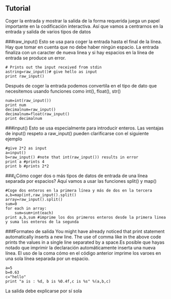 Tutorial
--------
Coger la entrada y mostrar la salida de la forma requerida juega un papel importante en la codificación interactiva. Así que vamos a centrarnos en la entrada y salida de varios tipos de datos

###raw_input()
Esto se usa para coger la entrada hasta el final de la línea. Hay que tomar en cuenta que no debe haber ningún espacio. La entrada finaliza con un caracter de nueva linea y si hay espacios en la línea de entrada se produce un error.

    # Prints out the input received from stdin
    astring=raw_input()# give hello as input
    print raw_input()

Después de coger la entrada podemos convertila en el tipo de dato que necesitemos usando funciones como int(), float(), str()

    num=int(raw_input())
    print num
    decimalnum=raw_input()
    decimalnum=float(raw_input()
    print decimalnum

###input()
Esto se usa especialmente para introducir enteros. Las ventajas de input() respeto a raw_input() pueden clarificarse con el siguiente ejemplo

    #give 2*2 as input
    a=input()
    b=raw_input() #note that int(raw_input()) results in error
    print a #prints 4
    print b #prints 2*2

###¿Cómo coger dos o más tipos de datos de entrada de una línea separada por espacios?
Aquí vamos a usar las funciones split() y map()

    #Coge dos enteros en la primera línea y más de dos en la tercera
    a,b=map(int,raw_input().split()
    array=raw_input().split()
    sum=0
    for each in array:
        sum=sum+int(each)
    print a,b,sum #imprime los dos primeros enteros desde la primera linea y suma los enteros de la segunda

###Formateo de salida
You might have already noticed that print statement automatically inserts a new line. The use of comma like in the above code prints the values in a single line separated by a space.Es posible que hayas notado que imprimir la declaración automáticamente inserta una nueva línea. El uso de la coma cómo en el código anterior imprime los varoes en una sola línea separada por un espacio.

    a=5
    b=0.63
    c="hello"
    print "a is : %d, b is %0.4f,c is %s" %(a,b,c)

La salida debe explicarse por sí sola
